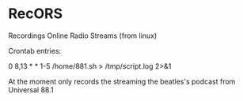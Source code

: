 # RecORS
Recordings Online Radio Streams (from linux)


Crontab entries:

0 8,13 * * 1-5 /home/881.sh > /tmp/script.log 2>&1

At the moment only records the streaming the beatles's podcast from Universal 88.1

